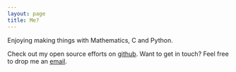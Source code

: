 ```yaml
---
layout: page
title: Me?
---
```


Enjoying making things with Mathematics, C and Python.

Check out my open source efforts on [github](https://github.com/qiwihui). 
Want to get in touch? Feel free to drop me an [email](mailto:qiwihui@qiwihui.com).
